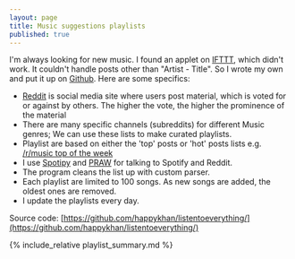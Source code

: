 ```yaml
---
layout: page
title: Music suggestions playlists
published: true
---
```

I'm always looking for new music. I found an applet on [IFTTT](https://ifttt.com/applets/X9h3Mnmd-automatically-add-the-top-posts-from-the-r-listentothis-subreddit-to-a-spotify-playlist), which didn't work. It couldn't handle posts other than "Artist - Title". So I wrote my own and put it up on [Github](https://github.com/happykhan/listentoeverything/). Here are some specifics:

* [Reddit](http://reddit.com) is social media site where users post material, which is voted for or against by others. The higher the vote, the higher the prominence of the material
* There are many specific channels (subreddits) for different Music genres; We can use these lists to make curated playlists.
* Playlist are based on either the 'top' posts or 'hot' posts lists e.g. [/r/music top of the week](https://www.reddit.com/r/music/top/?t=week)
* I use [Spotipy](https://spotipy.readthedocs.io/en/latest/) and [PRAW](https://praw.readthedocs.io/en/latest/) for talking to Spotify and Reddit. 
* The program cleans the list up with custom parser. 
* Each playlist are limited to 100 songs. As new songs are added, the oldest ones are removed. 
* I update the playlists every day. 

Source code: [https://github.com/happykhan/listentoeverything/](https://github.com/happykhan/listentoeverything/)

{% include_relative playlist_summary.md %}
